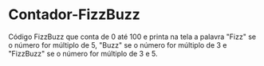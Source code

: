 # Contador-FizzBuzz
Código FizzBuzz que conta de 0 até 100 e printa na tela a palavra "Fizz" se o número for múltiplo de 5, "Buzz" se o número for múltiplo de 3 e "FizzBuzz" se o número for múltiplo de 3 e 5.
